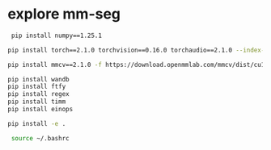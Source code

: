 # explore mm-seg

```bash
 pip install numpy==1.25.1
 ```

```bash
pip install torch==2.1.0 torchvision==0.16.0 torchaudio==2.1.0 --index-url https://download.pytorch.org/whl/cu121
```

```bash
pip install mmcv==2.1.0 -f https://download.openmmlab.com/mmcv/dist/cu121/torch2.1/index.html 
```

 ```bash
 pip install wandb
 pip install ftfy
 pip install regex
 pip install timm
 pip install einops 
 ```


 ```bash
 pip install -e .
 ```


```bash
 source ~/.bashrc
```